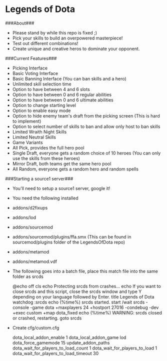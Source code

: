 Legends of Dota
=====

###About###
 - Please stand by while this repo is fixed ;)
 - Pick your skills to build an overpowered masterpiece!
 - Test out different combinations!
 - Create unique and creative heros to dominate your opponent.

###Current Features###
 - Picking Interface
 - Basic Voting Interface
 - Basic Banning Interface (You can ban skills and a hero)
 - Unlimited skill selection time
 - Option to have between 4 and 6 slots
 - Option to have between 0 and 6 regular abilities
 - Option to have between 0 and 6 ultimate abilities
 - Option to change starting level
 - Option to enable easy mode
 - Option to hide enemy team's draft from the picking screen (This is hard to implement)
 - Option to select number of skills to ban and allow only host to ban skills
 - Limited Wraith Night Skills
 - Limited Neutral Skills
 - Game Variants
  - All Pick, provides the full hero pool
  - Single Draft, everyone gets a random choice of 10 heroes (You can only use the skills from these heroes)
  - Mirror Draft, both teams get the same hero pool
  - All Random, everyone gets a random hero and random spells

###Starting a source1 server###
 - You'll need to setup a source1 server, google it!
 - You need the following installed
  - addons/d2fixups
  - addons/lod
  - addons/sourcemod
  - addons/sourcemod/plugins/ffa.smx (This can be found in sourcemod/plugins folder of the LegendsOfDota repo)
  - addons/metamod
  - addons/metamod.vdf
 - The following goes into a batch file, place this match file into the same folder as srcds

    @echo off
    cls
    echo Protecting srcds from crashes...
    echo If you want to close srcds and this script, close the srcds window and type Y depending on your language followed by Enter.
    title Legends of Dota watchdog
    :srcds
    echo (%time%) srcds started.
    start /wait srcds -console -game dota +maxplayers 24 +hostport 27016 -condebug -dev +exec custom +map dota_fixed
    echo (%time%) WARNING: srcds closed or crashed, restarting.
    goto srcds

 - Create cfg/custom.cfg

    dota_local_addon_enable 1
    dota_local_addon_game lod
    dota_force_gamemode 15
    update_addon_paths
    dota_wait_for_players_to_load_count 1
    dota_wait_for_players_to_load 1
    dota_wait_for_players_to_load_timeout 30
